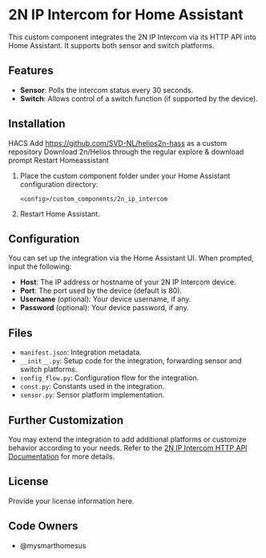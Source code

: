 # 2N IP Intercom for Home Assistant

This custom component integrates the 2N IP Intercom via its HTTP API into Home Assistant. It supports both sensor and switch platforms.

## Features

- **Sensor**: Polls the intercom status every 30 seconds.
- **Switch**: Allows control of a switch function (if supported by the device).

## Installation
HACS
Add https://github.com/SVD-NL/helios2n-hass as a custom repository
Download 2n/Helios through the regular explore & download prompt
Restart Homeassistant

1. Place the custom component folder under your Home Assistant configuration directory:
   
   ```
   <config>/custom_components/2n_ip_intercom
   ```

2. Restart Home Assistant.

## Configuration

You can set up the integration via the Home Assistant UI. When prompted, input the following:

- **Host**: The IP address or hostname of your 2N IP Intercom device.
- **Port**: The port used by the device (default is 80).
- **Username** (optional): Your device username, if any.
- **Password** (optional): Your device password, if any.

## Files

- `manifest.json`: Integration metadata.
- `__init__.py`: Setup code for the integration, forwarding sensor and switch platforms.
- `config_flow.py`: Configuration flow for the integration.
- `const.py`: Constants used in the integration.
- `sensor.py`: Sensor platform implementation.

## Further Customization

You may extend the integration to add additional platforms or customize behavior according to your needs. Refer to the [2N IP Intercom HTTP API Documentation](https://wiki.2n.com/hip/hapi/latest/en/2-popis-protokolu-http-api/) for more details.

## License

Provide your license information here.

## Code Owners

- @mysmarthomesus
